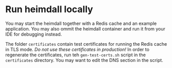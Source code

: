 # Run heimdall locally

You may start the heimdall together with a Redis cache and an example application. You may also ommit the heimdall container and run it from your IDE for debugging instead. 

The folder `certificates` contain test certificates for running the Redis cache in TLS mode. *Do not use these certificates in production!* 
In order to regenerate the certificates, run teh `gen-test-certs.sh` script in the `certificates` directory. You may want to edit the DNS section in the script.